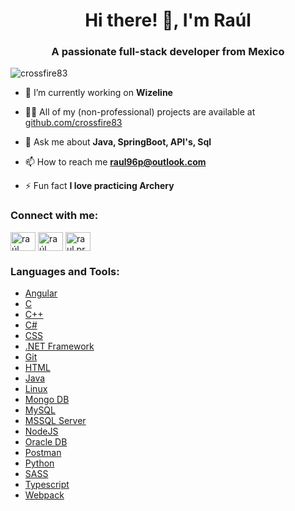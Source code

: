 <h1 align="center">Hi there! 👋, I'm Raúl</h1>
<h3 align="center">A passionate full-stack developer from Mexico</h3>

<p align="left"> <img src="https://komarev.com/ghpvc/?username=crossfire83&label=Profile%20views&color=0e75b6&style=flat" alt="crossfire83" /> </p>

- 🔭 I’m currently working on **Wizeline**

- 👨‍💻 All of my (non-professional) projects are available at [github.com/crossfire83](https://github.com/Crossfire83)

- 💬 Ask me about **Java, SpringBoot, API's, Sql**

- 📫 How to reach me **raul96p@outlook.com**

- ⚡ Fun fact **I love practicing Archery**

<h3 align="left">Connect with me:</h3>
<p align="left">
<a href="https://www.linkedin.com/in/raul-rodrigo-perez-marrero/" target="blank"><img align="center" src="https://cdn.jsdelivr.net/npm/simple-icons@3.0.1/icons/linkedin.svg" alt="raúl rodrigo pérez marrero" height="30" width="40" /></a>
<a href="https://www.facebook.com/raul.perezmarrero" target="blank"><img align="center" src="https://cdn.jsdelivr.net/npm/simple-icons@3.0.1/icons/facebook.svg" alt="raúl pérez marrero" height="30" width="40" /></a>
<a href="https://www.instagram.com/raul.perishm/" target="blank"><img align="center" src="https://cdn.jsdelivr.net/npm/simple-icons@3.0.1/icons/instagram.svg" alt="raul.przm" height="30" width="40" /></a>
</p>

<h3 align="left">Languages and Tools:</h3>
<p align="left"> 
  <ul>
    <li>
      <a href="https://angular.io" target="_blank">Angular</a> 
    </li>
    <li>
      <a href="https://www.cprogramming.com/" target="_blank">C</a>
    </li>
    <li>
      <a href="https://www.w3schools.com/cpp/" target="_blank">C++</a> 
    </li>
    <li>
      <a href="https://www.w3schools.com/cs/" target="_blank">C#</a>
    </li>
    <li>
      <a href="https://www.w3schools.com/css/" target="_blank">CSS</a> 
    </li>
    <li>
      <a href="https://dotnet.microsoft.com/" target="_blank">.NET Framework</a>
    </li>
    <li>
      <a href="https://git-scm.com/" target="_blank">Git</a> 
    </li>
    <li>
      <a href="https://www.w3.org/html/" target="_blank">HTML</a> 
    </li>
    <li>
      <a href="https://www.java.com" target="_blank">Java</a>
    </li>  
    <li>
      <a href="https://www.linux.org/" target="_blank">Linux</a>
    </li>
    <li>
      <a href="https://www.mongodb.com/" target="_blank">Mongo DB</a>
    </li>
    <li>
      <a href="https://www.mysql.com/" target="_blank">MySQL</a> 
    </li>
    <li>
      <a href="https://www.microsoft.com/es-mx/sql-server/sql-server-downloads" target="_blank">MSSQL Server</a> 
    </li>
    <li>
      <a href="https://nodejs.org" target="_blank">NodeJS</a>
    </li>
    <li>
      <a href="https://www.oracle.com/" target="_blank">Oracle DB</a>
    </li>
    <li>
      <a href="https://postman.com" target="_blank">Postman</a>
    </li>
    <li>
      <a href="https://www.python.org" target="_blank">Python</a>
    </li>
    <li>
      <a href="https://sass-lang.com" target="_blank">SASS</a>
    </li>
    <li>
      <a href="https://www.typescriptlang.org/" target="_blank">Typescript</a>
    </li>
    <li>
      <a href="https://webpack.js.org" target="_blank">Webpack</a>
    </li>
  </ul>
</p>
